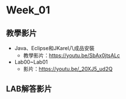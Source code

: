 # Week_01

## 教學影片
   * Java、Eclipse和JKarel八成品安裝
      * 教學影片：https://youtu.be/SbAx0jtsALc
   * Lab00~Lab01
      * 影片：https://youtu.be/_20XJ5_ud2Q
## LAB解答影片

